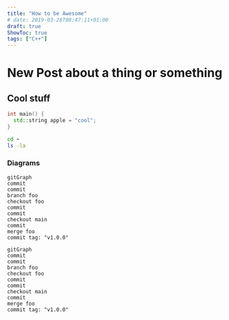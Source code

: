```yaml
---
title: "How to be Awesome"
# date: 2019-03-26T08:47:11+01:00
draft: true
ShowToc: true
tags: ["C++"]
---
```

# New Post about a thing or something
## Cool stuff
```cpp
int main() {
  std::string apple = "cool";
}
```
```bash
cd ~
ls -la
```
### Diagrams
```mermaid
gitGraph
commit
commit
branch foo
checkout foo
commit
commit
checkout main
commit
merge foo
commit tag: "v1.0.0"
```

```mermaid
gitGraph
commit
commit
branch foo
checkout foo
commit
commit
checkout main
commit
merge foo
commit tag: "v1.0.0"
```